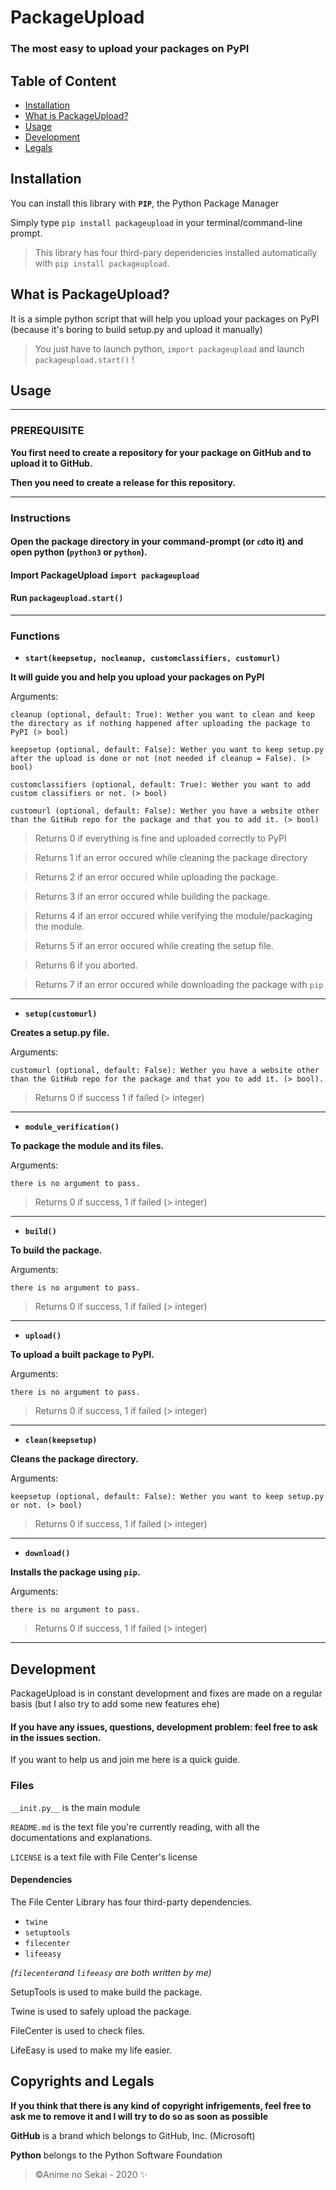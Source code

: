 # PackageUpload
 
 ### **The most easy to upload your packages on PyPI**

## Table of Content
- [Installation](#installation)  
- [What is PackageUpload?](#whatis)
- [Usage](#usage)
- [Development](#development) 
- [Legals](#legals)
 
 
<a name="installation"/>

## Installation
You can install this library with **`PIP`**, the Python Package Manager

Simply type `pip install packageupload` in your terminal/command-line prompt.

> This library has four third-pary dependencies installed automatically with `pip install packageupload`.

<a name="whatis"/>

## What is PackageUpload?
It is a simple python script that will help you upload your packages on PyPI (because it's boring to build setup.py and upload it manually)
> You just have to launch python,  `import packageupload` and launch `packageupload.start()` !


<a name="usage"/>

## Usage

---

### PREREQUISITE

**You first need to create a repository for your package on GitHub and to upload it to GitHub.**

**Then you need to create a release for this repository.**

---

### Instructions

#### Open the package directory in your command-prompt (or `cd`to it) and open python (`python3` or `python`).

#### Import PackageUpload `import packageupload`

#### Run `packageupload.start()`

---

### Functions

- **`start(keepsetup, nocleanup, customclassifiers, customurl)`**

**It will guide you and help you upload your packages on PyPI**

Arguments:

    cleanup (optional, default: True): Wether you want to clean and keep the directory as if nothing happened after uploading the package to PyPI (> bool)

    keepsetup (optional, default: False): Wether you want to keep setup.py after the upload is done or not (not needed if cleanup = False). (> bool)

    customclassifiers (optional, default: True): Wether you want to add custom classifiers or not. (> bool)

    customurl (optional, default: False): Wether you have a website other than the GitHub repo for the package and that you to add it. (> bool)


> Returns 0 if everything is fine and uploaded correctly to PyPI

> Returns 1 if an error occured while cleaning the package directory

> Returns 2 if an error occured while uploading the package.

> Returns 3 if an error occured while building the package.

> Returns 4 if an error occured while verifying the module/packaging the module.

> Returns 5 if an error occured while creating the setup file.

> Returns 6 if you aborted.

> Returns 7 if an error occured while downloading the package with `pip`

---
- **`setup(customurl)`**

**Creates a setup.py file.**

Arguments:

    customurl (optional, default: False): Wether you have a website other than the GitHub repo for the package and that you to add it. (> bool).
    
> Returns 0 if success 1 if failed (> integer)

---
- **`module_verification()`**

**To package the module and its files.**

Arguments:

    there is no argument to pass.

> Returns 0 if success, 1 if failed (> integer)

---
- **`build()`**

**To build the package.**

Arguments:

    there is no argument to pass.

> Returns 0 if success, 1 if failed (> integer)

---
- **`upload()`**

**To upload a built package to PyPI.**

Arguments:

    there is no argument to pass.

> Returns 0 if success, 1 if failed (> integer)

---
- **`clean(keepsetup)`**

**Cleans the package directory.**

Arguments:

    keepsetup (optional, default: False): Wether you want to keep setup.py or not. (> bool)

> Returns 0 if success, 1 if failed (> integer)

---
- **`download()`**

**Installs the package using `pip`.**

Arguments:

    there is no argument to pass.

> Returns 0 if success, 1 if failed (> integer)

---

<a name="development"/>

## Development
PackageUpload is in constant development and fixes are made on a regular basis (but I also try to add some new features ehe)

#### If you have any issues, questions, development problem: feel free to ask in the issues section.

If you want to help us and join me here is a quick guide.

### Files
`__init.py__` is the main module

`README.md` is the text file you're currently reading, with all the documentations and explanations.

`LICENSE` is a text file with File Center's license

#### Dependencies
The File Center Library has four third-party dependencies.

- `twine`
- `setuptools`
- `filecenter`
- `lifeeasy`

*(`filecenter`and `lifeeasy` are both written by me)*

SetupTools is used to make build the package.

Twine is used to safely upload the package.

FileCenter is used to check files.

LifeEasy is used to make my life easier.

<a name="legals"/>

## Copyrights and Legals

**If you think that there is any kind of copyright infrigements, feel free to ask me to remove it and I will try to do so as soon as possible**

**GitHub** is a brand which belongs to GitHub, Inc. (Microsoft)

**Python** belongs to the Python Software Foundation


> ©Anime no Sekai - 2020 ✨
